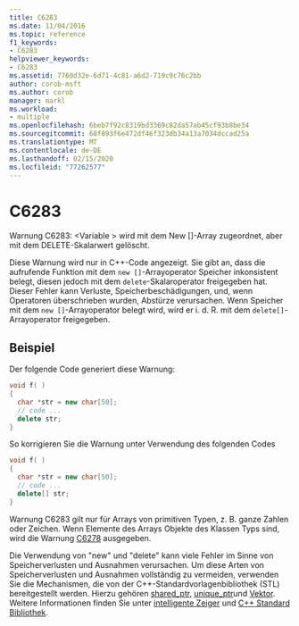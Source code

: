 ```yaml
---
title: C6283
ms.date: 11/04/2016
ms.topic: reference
f1_keywords:
- C6283
helpviewer_keywords:
- C6283
ms.assetid: 7760d32e-6d71-4c81-a6d2-719c9c76c2bb
author: corob-msft
ms.author: corob
manager: markl
ms.workload:
- multiple
ms.openlocfilehash: 6beb7f92c8319bd3369c82da57ab45cf93b8be34
ms.sourcegitcommit: 68f893f6e472df46f323db34a13a7034dccad25a
ms.translationtype: MT
ms.contentlocale: de-DE
ms.lasthandoff: 02/15/2020
ms.locfileid: "77262577"
---
```

# <a name="c6283"></a>C6283
Warnung C6283: \<Variable > wird mit dem New []-Array zugeordnet, aber mit dem DELETE-Skalarwert gelöscht.

 Diese Warnung wird nur in C++-Code angezeigt. Sie gibt an, dass die aufrufende Funktion mit dem `new []`-Arrayoperator Speicher inkonsistent belegt, diesen jedoch mit dem `delete`-Skalaroperator freigegeben hat. Dieser Fehler kann Verluste, Speicherbeschädigungen, und, wenn Operatoren überschrieben wurden, Abstürze verursachen. Wenn Speicher mit dem `new []`-Arrayoperator belegt wird, wird er i. d. R. mit dem `delete[]`-Arrayoperator freigegeben.

## <a name="example"></a>Beispiel
 Der folgende Code generiert diese Warnung:

```cpp
void f( )
{
  char *str = new char[50];
  // code ...
  delete str;
}
```

 So korrigieren Sie die Warnung unter Verwendung des folgenden Codes

```cpp
void f( )
{
  char *str = new char[50];
  // code ...
  delete[] str;
}
```

 Warnung C6283 gilt nur für Arrays von primitiven Typen, z. B. ganze Zahlen oder Zeichen. Wenn Elemente des Arrays Objekte des Klassen Typs sind, wird die Warnung [C6278](../code-quality/c6278.md) ausgegeben.

 Die Verwendung von "new" und "delete" kann viele Fehler im Sinne von Speicherverlusten und Ausnahmen verursachen. Um diese Arten von Speicherverlusten und Ausnahmen vollständig zu vermeiden, verwenden Sie die Mechanismen, die von der C++-Standardvorlagenbibliothek (STL) bereitgestellt werden. Hierzu gehören [shared_ptr](/cpp/standard-library/shared-ptr-class), [unique_ptr](/cpp/standard-library/unique-ptr-class)und [Vektor](/cpp/standard-library/vector). Weitere Informationen finden Sie unter [intelligente Zeiger](/cpp/cpp/smart-pointers-modern-cpp) und [ C++ Standard Bibliothek](/cpp/standard-library/cpp-standard-library-reference).
